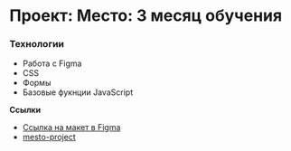 # Проект: Место: 3 месяц обучения

### Технологии

* Работа с Figma
* CSS
* Формы
* Базовые фукнции JavaScript

**Ссылки**

* [Ссылка на макет в Figma](https://www.figma.com/file/bjyvbKKJN2naO0ucURl2Z0/JavaScript.-Sprint-5?node-id=0%3A1)
* [mesto-project](https://termit7000.github.io/mesto-project/)
